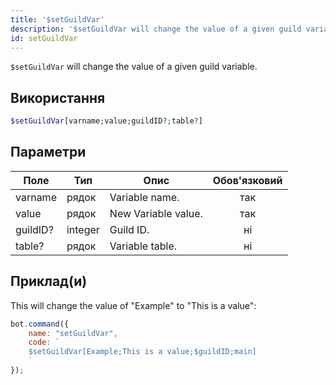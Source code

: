 ```yaml
---
title: '$setGuildVar'
description: '$setGuildVar will change the value of a given guild variable.'
id: setGuildVar
---
```


`$setGuildVar` will change the value of a given guild variable.

## Використання

```php
$setGuildVar[varname;value;guildID?;table?]
```

## Параметри

| Поле     | Тип     | Опис                | Обов'язковий |
| -------- | ------- | ------------------- |:------------:|
| varname  | рядок   | Variable name.      |     так      |
| value    | рядок   | New Variable value. |     так      |
| guildID? | integer | Guild ID.           |      ні      |
| table?   | рядок   | Variable table.     |      ні      |

## Приклад(и)

This will change the value of "Example" to "This is a value":

```javascript
bot.command({
    name: "setGuildVar",
    code: `
    $setGuildVar[Example;This is a value;$guildID;main]
    `
});
```